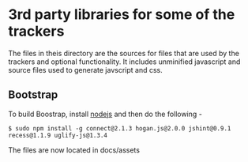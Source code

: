 # 3rd party libraries for some of the trackers

The files in theis directory are the sources for files that are used
by the trackers and optional functionality. It includes unminified
javascript and source files used to generate javscript and css.

## Bootstrap

To build Boostrap, install [nodejs](http://nodejs.org/) and then do
the following -

```
$ sudo npm install -g connect@2.1.3 hogan.js@2.0.0 jshint@0.9.1 recess@1.1.9 uglify-js@1.3.4
```

The files are now located in docs/assets
